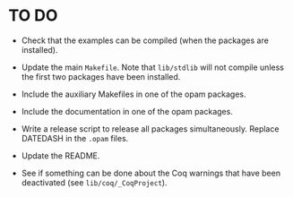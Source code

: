 # TO DO

* Check that the examples can be compiled (when the packages are installed).

* Update the main `Makefile`. Note that `lib/stdlib` will not compile
  unless the first two packages have been installed.

* Include the auxiliary Makefiles in one of the opam packages.

* Include the documentation in one of the opam packages.

* Write a release script to release all packages simultaneously.
  Replace DATEDASH in the `.opam` files.

* Update the README.

* See if something can be done about the Coq warnings that have been
  deactivated (see `lib/coq/_CoqProject`).
